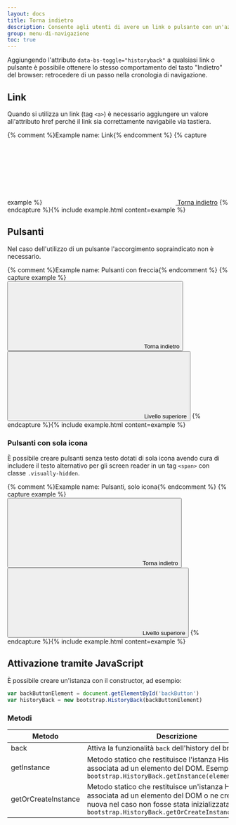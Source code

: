 ```yaml
---
layout: docs
title: Torna indietro
description: Consente agli utenti di avere un link o pulsante con un'azione equivalente al "torna indietro" del browser.
group: menu-di-navigazione
toc: true
---
```


Aggiungendo l'attributo `data-bs-toggle="historyback"` a qualsiasi link o pulsante è possibile ottenere lo stesso comportamento del tasto "Indietro" del browser: retrocedere di un passo nella cronologia di navigazione.

## Link

Quando si utilizza un link (tag `<a>`) è necessario aggiungere un valore all'attributo href perché il link sia correttamente navigabile via tastiera.

{% comment %}Example name: Link{% endcomment %}
{% capture example %}
<a href="#" class="go-back" data-bs-toggle="historyback"><svg class="icon icon-sm icon-primary me-2"><use href="{{ site.baseurl }}/dist/svg/sprites.svg#it-arrow-left"></use></svg> Torna indietro</a>
{% endcapture %}{% include example.html content=example %}

## Pulsanti

Nel caso dell'utilizzo di un pulsante l'accorgimento sopraindicato non è necessario.

{% comment %}Example name: Pulsanti con freccia{% endcomment %}
{% capture example %}
<button type="button" class="btn btn-primary go-back" data-bs-toggle="historyback"><svg class="icon icon-sm icon-white me-2"><use href="{{ site.baseurl }}/dist/svg/sprites.svg#it-arrow-left"></use></svg> Torna indietro</button>
<button type="button" class="btn btn-primary go-back" data-bs-toggle="historyback"><svg class="icon icon-sm icon-white me-2"><use href="{{ site.baseurl }}/dist/svg/sprites.svg#it-arrow-up"></use></svg> Livello superiore</button>
{% endcapture %}{% include example.html content=example %}

### Pulsanti con sola icona

È possibile creare pulsanti senza testo dotati di sola icona avendo cura di includere il testo alternativo per gli screen reader in un tag `<span>` con classe `.visually-hidden`.

{% comment %}Example name: Pulsanti, solo icona{% endcomment %}
{% capture example %}
<button type="button" class="btn btn-primary go-back" data-bs-toggle="historyback"><svg class="icon icon-sm icon-white"><use href="{{ site.baseurl }}/dist/svg/sprites.svg#it-arrow-left"></use></svg><span class="visually-hidden">Torna indietro</span></button>
<button type="button" class="btn btn-primary go-back" data-bs-toggle="historyback"><svg class="icon icon-sm icon-white"><use href="{{ site.baseurl }}/dist/svg/sprites.svg#it-arrow-up"></use></svg><span class="visually-hidden">Livello superiore</span></button>
{% endcapture %}{% include example.html content=example %}

## Attivazione tramite JavaScript

È possibile creare un'istanza con il constructor, ad esempio:

```js
var backButtonElement = document.getElementById('backButton')
var historyBack = new bootstrap.HistoryBack(backButtonElement)
```

### Metodi

<table class="table table-bordered table-striped">
  <thead>
    <tr>
      <th style="width: 150px;">Metodo</th>
      <th>Descrizione</th>
    </tr>
  </thead>
  <tbody>
    <tr>
      <td>back</td>
      <td>Attiva la funzionalità <code>back</code> dell'history del browser</td>
    </tr>
    <tr>
      <td>getInstance</td>
      <td>Metodo statico che restituisce l'istanza HistoryBack associata ad un elemento del DOM. Esempio: <code>bootstrap.HistoryBack.getInstance(element)</code></td>
    </tr>
    <tr>
      <td>getOrCreateInstance</td>
      <td>Metodo statico che restituisce un'istanza HistoryBack associata ad un elemento del DOM o ne crea una nuova nel caso non fosse stata inizializzata. Esempio: <code>bootstrap.HistoryBack.getOrCreateInstance(element)</code></td>
    </tr>
  </tbody>
</table>
